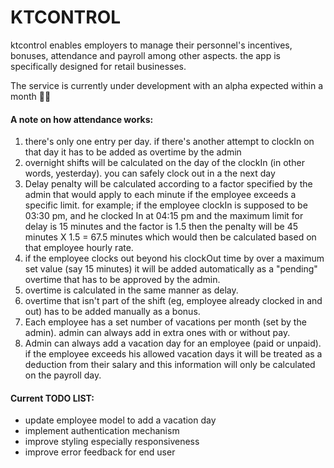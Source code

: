 # KTCONTROL

ktcontrol enables employers to manage their personnel's incentives, bonuses, attendance and payroll among other aspects.
the app is specifically designed for
retail businesses.

The service is currently under development with an alpha expected within a month 👨‍💻

#### A note on how attendance works:

1. there's only one entry per day. if there's another attempt to clockIn on that day it has to be added as overtime
   by the admin
2. overnight shifts will be calculated on the day of the clockIn (in other words, yesterday). you can safely clock out in a the next day
3. Delay penalty will be calculated according to a factor specified by the admin that would apply to each minute
   if the employee exceeds a specific limit. for example; if the employee clockIn is supposed to be 03:30 pm, and he
   clocked In at 04:15 pm and the maximum limit for delay is 15 minutes and the factor is 1.5 then the penalty
   will be 45 minutes X 1.5 = 67.5 minutes which would then be calculated based on that employee hourly rate.
4. if the employee clocks out beyond his clockOut time by over a maximum set value (say 15 minutes) it will be added
   automatically as a "pending" overtime that has to be approved by the admin.
5. overtime is calculated in the same manner as delay.
6. overtime that isn't part of the shift (eg, employee already clocked in and out) has to be added manually as a bonus.
7. Each employee has a set number of vacations per month (set by the admin). admin can always add in extra ones with
   or without pay.
8. Admin can always add a vacation day for an employee (paid or unpaid). if the employee exceeds his allowed vacation days it will be treated as a deduction from their salary and this information will only be calculated on the payroll day.

#### Current TODO LIST:

* update employee model to add a vacation day
* implement authentication mechanism
* improve styling especially responsiveness
* improve error feedback for end user
